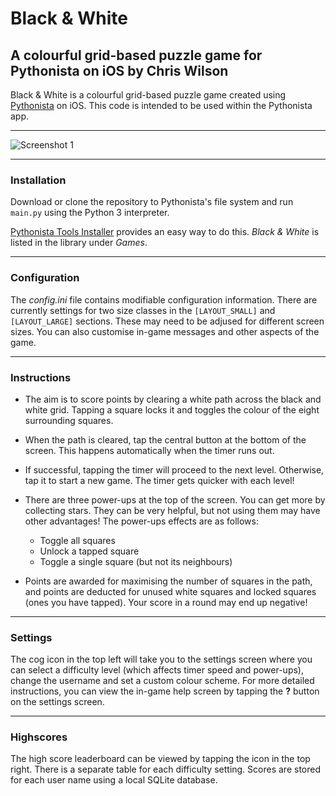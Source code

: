 # Black & White
## A colourful grid-based puzzle game for Pythonista on iOS by Chris Wilson

Black & White is a colourful grid-based puzzle game created using [Pythonista](http://omz-software.com/pythonista/) on iOS. This code is intended to be used within the Pythonista app.

***
![Screenshot 1](https://user-images.githubusercontent.com/17131659/189769369-8d923b26-aebc-4f7f-b4ce-c0f2607cc8fa.png)
***

### Installation

Download or clone the repository to Pythonista's file system and run ```main.py``` using the Python 3 interpreter.

[Pythonista Tools Installer](https://github.com/ywangd/pythonista-tools-installer) provides an easy way to do this. *Black & White* is listed in the library under *Games*.

***

### Configuration

The *config.ini* file contains modifiable configuration information. There are currently settings for two size classes in the `[LAYOUT_SMALL]` and `[LAYOUT_LARGE]` sections. These may need to be adjused for different screen sizes. You can also customise in-game messages and other aspects of the game.

***

### Instructions

- The aim is to score points by clearing a white path across the black and white grid. Tapping a square locks it and toggles the colour of the eight surrounding squares. 

- When the path is cleared, tap the central button at the bottom of the screen. This happens automatically when the timer runs out.

- If successful, tapping the timer will proceed to the next level. Otherwise, tap it to start a new game. The timer gets quicker with each level!

- There are three power-ups at the top of the screen. You can get more by collecting stars. They can be very helpful, but not using them may have other advantages! The power-ups effects are as follows: 
    - Toggle all squares
    - Unlock a tapped square
    - Toggle a single square (but not its neighbours)

- Points are awarded for maximising the number of squares in the path, and points are deducted for unused white squares and locked squares (ones you have tapped). Your score in a round may end up negative!

***

### Settings

The cog icon in the top left will take you to the settings screen where you can select a difficulty level (which affects timer speed and power-ups), change the username and set a custom colour scheme. For more detailed instructions, you can view the in-game help screen by tapping the **?** button on the settings screen.

***

### Highscores

The high score leaderboard can be viewed by tapping the icon in the top right. There is a separate table for each difficulty setting. Scores are stored for each user name using a local SQLite database.
